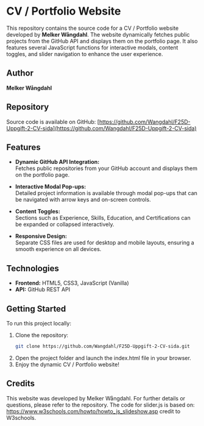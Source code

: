 # CV / Portfolio Website

This repository contains the source code for a CV / Portfolio website developed by **Melker Wångdahl**. The website dynamically fetches public projects from the GitHub API and displays them on the portfolio page. It also features several JavaScript functions for interactive modals, content toggles, and slider navigation to enhance the user experience.

## Author

**Melker Wångdahl**

## Repository

Source code is available on GitHub: [https://github.com/Wangdahl/F25D-Uppgift-2-CV-sida](https://github.com/Wangdahl/F25D-Uppgift-2-CV-sida)

## Features

- **Dynamic GitHub API Integration:**  
  Fetches public repositories from your GitHub account and displays them on the portfolio page.
  
- **Interactive Modal Pop-ups:**  
  Detailed project information is available through modal pop-ups that can be navigated with arrow keys and on-screen controls.
  
- **Content Toggles:**  
  Sections such as Experience, Skills, Education, and Certifications can be expanded or collapsed interactively.
  
- **Responsive Design:**  
  Separate CSS files are used for desktop and mobile layouts, ensuring a smooth experience on all devices.

## Technologies

- **Frontend:** HTML5, CSS3, JavaScript (Vanilla)
- **API:** GitHub REST API

## Getting Started

To run this project locally:
1. Clone the repository:
   ```bash
   git clone https://github.com/Wangdahl/F25D-Uppgift-2-CV-sida.git
2. Open the project folder and launch the index.html file in your browser.
3. Enjoy the dynamic CV / Portfolio website!

## Credits
This website was developed by Melker Wångdahl. For further details or questions, please refer to the repository.
The code for slider.js is based on: https://www.w3schools.com/howto/howto_js_slideshow.asp credit to W3schools.